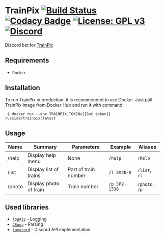 # TrainPix [![Build Status](https://travis-ci.com/Russia9/TrainPix.svg?branch=master)](https://travis-ci.com/Russia9/TrainPix) [![Codacy Badge](https://api.codacy.com/project/badge/Grade/b92b741a75f641c39ab8c9e1aa9374bb)](https://www.codacy.com/manual/Russia9/TrainPix?utm_source=github.com&amp;utm_medium=referral&amp;utm_content=Russia9/TrainPix&amp;utm_campaign=Badge_Grade) [![License: GPL v3](https://img.shields.io/badge/License-GPLv3-blue.svg)](https://www.gnu.org/licenses/gpl-3.0) [![Discord](https://img.shields.io/discord/647795109013749791?label=Discord)](https://discord.gg/FDGqpaJ)
Discord bot for [TrainPix](https://trainpix.org/)

## Requirements
- `Docker`

## Installation
To run TrainPix in production, it is recommended to use Docker.
Just pull TrainPix image from Docker Hub and run it with command:
```shell script
 $ docker run --env TRAINPIX_TOKEN={{Bot token}} russia9/trainpix:latest
```

## Usage
| Name | Summary | Parameters | Example | Aliases |
| - | - | - | - | - |
| /help | Display help menu | None | `/help` |  `/help` |
| /list | Display list of trains | Part of train number | `/l ЭП2Д-0` |  `/list`, `/l` |
| /photo | Display photo of train | Train number | `/p ЭР2-1338` |  `/photo`, `/p` |

## Used libraries
- [`log4j2`](https://github.com/apache/logging-log4j2) - Logging
- [`JSoup`](https://jsoup.org/) - Parsing
- [`javacord`](https://github.com/Javacord/Javacord) - Discord API implementation
 

